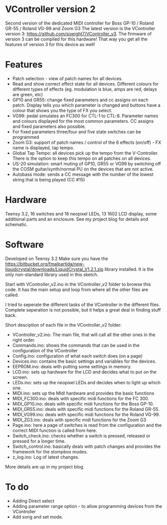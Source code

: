 # VController version 2
Second version of the dedicated MIDI controller for Boss GP-10  / Roland GR-55 / Roland VG-99 and Zoom G3
The latest version is the VController version 3: https://github.com/sixeight7/VController_v3. The firmware of version 3 can be compiled for this hardware! That way you get all the features of version 3 for this device as well!

# Features
* Patch selection - view of patch names for all devices.
* Read and show correct effect state for all devices. Different colours for different types of effects (eg. modulation is blue, amps are red, delays are green, etc)
* GP10 and GR55: change fixed parameters and cc assigns on each patch. Display tells you which parameter is changed and buttons have a colour that shows you the type of FX you select.
* VG99: pedal simulates an FC300 for CTL-1 to CTL-8. Parameter names and colours displayed for the most common parameters. CC assigns and fixed parameters also possible.
* For fixed parameters three/four and five state switches can be programmed
* Zoom G3: support of patch names / control of the 6 effects (on/off) - FX name is displayed, tap tempo.
* Global Tap Tempo: all devices pick up the tempo from the V-Controller. There is the option to keep this tempo on all patches on all devices.
* US-20 simulation: smart muting of GP10, GR55 or VG99 by switching off the COSM guitar/synth/normal PU on the devices that are not active.
* Autobass mode: sends a CC message with the number of the lowest string that is being played (CC #15)

# Hardware
Teensy 3.2, 16 switches and 16 neopixel LEDs, 13 1602 LCD display, some additional parts and an enclosure.
See my project blog for details and schematic.

# Software
Developed on Teensy 3.2 
Make sure you have the https://bitbucket.org/fmalpartida/new-liquidcrystal/downloads/LiquidCrystal_V1.2.1.zip library installed. It is the only non-standard library used in this sketch.

Start with VController_v2.ino in the VController_v2 folder to browse this code. It has the main setup and loop from where all the other files are called.

I tried to seperate the different tasks of the VController in the different files. Complete seperation is not possible, but it helps a great deal in finding stuff back.

Short desciption of each file in the VController_v2 folder:

* VController_v2.ino: The main file, that will call all the other ones in the right order.
* Commands.ino: shows the commands that can be used in the configuration of the VController
* Config.ino: configuration of what each switch does (on a page)
* Devices.ino: contains the basic settings and variables for the devices.
* EEPROM.ino: deals with putting some settings in memory.
* LCD.ino: sets up hardware for the LCD and decides what to put on the screen.
* LEDs.ino: sets up the neopixel LEDs and decides when to light up which one.
* MIDI.ino: sets up the MIdI hardware and provides the basic functions
* MIDI_FC300.ino: deals with specific midi functions for the FC 300.
* MIDI_GP10.ino: deals with specific midi functions for the Boss GP-10.
* MIDI_GR55.ino: deals with specific midi functions for the Roland GR-55.
* MIDI_VG99.ino: deals with specific midi functions for the Roland VG-99.
* MIDI_ZG3.ino: deals with specific midi functions for the Zoom G3
* Page.ino: here a page of switches is read from the configuration and the correct MIDI function is called from here.
* Switch_check.ino: checks whether a switch is pressed, released or pressed for a longer time.
* Switch_control.ino: basically deals with patch changes and provides the framework for the stompbox modes.
* z_log.ino: Log of latest changes.

More details are up in my project blog.

# To do
* Adding Direct select
* Adding parameter range option - to allow programming devices from the VController
* Add song and set mode.
